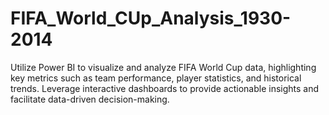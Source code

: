 # FIFA_World_CUp_Analysis_1930-2014
Utilize Power BI to visualize and analyze FIFA World Cup data, highlighting key metrics such as team performance, player statistics, and historical trends. Leverage interactive dashboards to provide actionable insights and facilitate data-driven decision-making.
